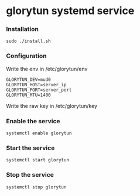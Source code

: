 # glorytun systemd service

### Installation

```
sudo ./install.sh
```

### Configuration

Write the env in /etc/glorytun/env

```
GLORYTUN_DEV=mud0
GLORYTUN_HOST=server_ip
GLORYTUN_PORT=server_port
GLORYTUN_MTU=1400
```

Write the raw key in /etc/glorytun/key

### Enable the service

```
systemctl enable glorytun
```

### Start the service

```
systemctl start glorytun
```

### Stop the service

```
systemctl stop glorytun
```
